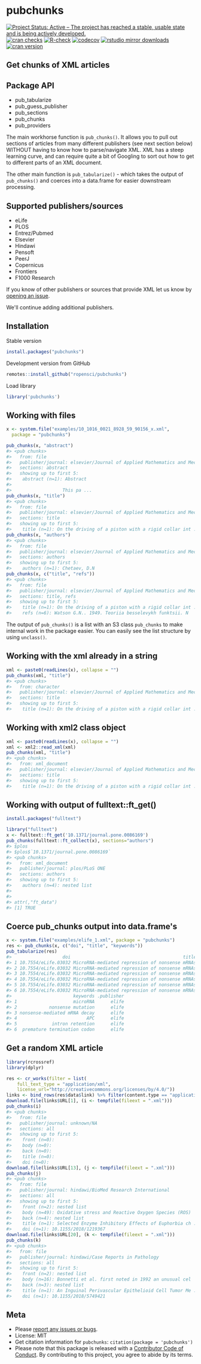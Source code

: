 

pubchunks
=========

[![Project Status: Active – The project has reached a stable, usable state and is being actively developed.](https://www.repostatus.org/badges/latest/active.svg)](https://www.repostatus.org/#active)
[![cran checks](https://cranchecks.info/badges/worst/pubchunks)](https://cranchecks.info/pkgs/pubchunks)
[![R-check](https://github.com/ropensci/pubchunks/workflows/R-check/badge.svg)](https://github.com/ropensci/pubchunks/actions?query=workflow%3AR-check)
[![codecov](https://codecov.io/gh/ropensci/pubchunks/branch/master/graph/badge.svg)](https://codecov.io/gh/ropensci/pubchunks)
[![rstudio mirror downloads](https://cranlogs.r-pkg.org/badges/pubchunks)](https://github.com/r-hub/cranlogs.app)
[![cran version](https://www.r-pkg.org/badges/version/pubchunks)](https://cran.r-project.org/package=pubchunks)

## Get chunks of XML articles


## Package API

 - pub_tabularize
 - pub_guess_publisher
 - pub_sections
 - pub_chunks
 - pub_providers

The main workhorse function is `pub_chunks()`. It allows you to pull out sections of articles from many different publishers (see next section below) WITHOUT having to know how to parse/navigate XML. XML has a steep learning curve, and can require quite a bit of Googling to sort out how to get to different parts of an XML document. 

The other main function is `pub_tabularize()` - which takes the output of `pub_chunks()` and coerces into a data.frame for easier downstream processing.

## Supported publishers/sources

- eLife
- PLOS
- Entrez/Pubmed
- Elsevier
- Hindawi
- Pensoft
- PeerJ
- Copernicus
- Frontiers
- F1000 Research

If you know of other publishers or sources that provide XML let us know by [opening an issue](https://github.com/ropensci/pubchunks/issues).

We'll continue adding additional publishers.


## Installation

Stable version


```r
install.packages("pubchunks")
```

Development version from GitHub


```r
remotes::install_github("ropensci/pubchunks")
```

Load library


```r
library('pubchunks')
```

## Working with files


```r
x <- system.file("examples/10_1016_0021_8928_59_90156_x.xml", 
  package = "pubchunks")
```


```r
pub_chunks(x, "abstract")
#> <pub chunks>
#>   from: file
#>   publisher/journal: elsevier/Journal of Applied Mathematics and Mechanics
#>   sections: abstract
#>   showing up to first 5: 
#>    abstract (n=1): Abstract
#>                
#>                   This pa ...
pub_chunks(x, "title")
#> <pub chunks>
#>   from: file
#>   publisher/journal: elsevier/Journal of Applied Mathematics and Mechanics
#>   sections: title
#>   showing up to first 5: 
#>    title (n=1): On the driving of a piston with a rigid collar int ...
pub_chunks(x, "authors")
#> <pub chunks>
#>   from: file
#>   publisher/journal: elsevier/Journal of Applied Mathematics and Mechanics
#>   sections: authors
#>   showing up to first 5: 
#>    authors (n=1): Chetaev, D.N
pub_chunks(x, c("title", "refs"))
#> <pub chunks>
#>   from: file
#>   publisher/journal: elsevier/Journal of Applied Mathematics and Mechanics
#>   sections: title, refs
#>   showing up to first 5: 
#>    title (n=1): On the driving of a piston with a rigid collar int ...
#>    refs (n=6): Watson G.N.. 1949. Teoriia besselevykh funktsii. N
```

The output of `pub_chunks()` is a list with an S3 class `pub_chunks` to make 
internal work in the package easier. You can easily see the list structure 
by using `unclass()`.

## Working with the xml already in a string


```r
xml <- paste0(readLines(x), collapse = "")
pub_chunks(xml, "title")
#> <pub chunks>
#>   from: character
#>   publisher/journal: elsevier/Journal of Applied Mathematics and Mechanics
#>   sections: title
#>   showing up to first 5: 
#>    title (n=1): On the driving of a piston with a rigid collar int ...
```

## Working with xml2 class object


```r
xml <- paste0(readLines(x), collapse = "")
xml <- xml2::read_xml(xml)
pub_chunks(xml, "title")
#> <pub chunks>
#>   from: xml_document
#>   publisher/journal: elsevier/Journal of Applied Mathematics and Mechanics
#>   sections: title
#>   showing up to first 5: 
#>    title (n=1): On the driving of a piston with a rigid collar int ...
```

## Working with output of fulltext::ft_get()


```r
install.packages("fulltext")
```


```r
library("fulltext")
x <- fulltext::ft_get('10.1371/journal.pone.0086169')
pub_chunks(fulltext::ft_collect(x), sections="authors")
#> $plos
#> $plos$`10.1371/journal.pone.0086169`
#> <pub chunks>
#>   from: xml_document
#>   publisher/journal: plos/PLoS ONE
#>   sections: authors
#>   showing up to first 5: 
#>    authors (n=4): nested list
#> 
#> 
#> attr(,"ft_data")
#> [1] TRUE
```

## Coerce pub_chunks output into data.frame's


```r
x <- system.file("examples/elife_1.xml", package = "pubchunks")
res <- pub_chunks(x, c("doi", "title", "keywords"))
pub_tabularize(res)
#>                   doi                                          title
#> 1 10.7554/eLife.03032 MicroRNA-mediated repression of nonsense mRNAs
#> 2 10.7554/eLife.03032 MicroRNA-mediated repression of nonsense mRNAs
#> 3 10.7554/eLife.03032 MicroRNA-mediated repression of nonsense mRNAs
#> 4 10.7554/eLife.03032 MicroRNA-mediated repression of nonsense mRNAs
#> 5 10.7554/eLife.03032 MicroRNA-mediated repression of nonsense mRNAs
#> 6 10.7554/eLife.03032 MicroRNA-mediated repression of nonsense mRNAs
#>                       keywords .publisher
#> 1                     microRNA      elife
#> 2            nonsense mutation      elife
#> 3 nonsense-mediated mRNA decay      elife
#> 4                          APC      elife
#> 5             intron retention      elife
#> 6  premature termination codon      elife
```

## Get a random XML article


```r
library(rcrossref)
library(dplyr)

res <- cr_works(filter = list(
    full_text_type = "application/xml", 
    license_url="http://creativecommons.org/licenses/by/4.0/"))
links <- bind_rows(res$data$link) %>% filter(content.type == "application/xml")
download.file(links$URL[1], (i <- tempfile(fileext = ".xml")))
pub_chunks(i)
#> <pub chunks>
#>   from: file
#>   publisher/journal: unknown/NA
#>   sections: all
#>   showing up to first 5: 
#>    front (n=0): 
#>    body (n=0): 
#>    back (n=0): 
#>    title (n=0): 
#>    doi (n=0):
download.file(links$URL[13], (j <- tempfile(fileext = ".xml")))
pub_chunks(j)
#> <pub chunks>
#>   from: file
#>   publisher/journal: hindawi/BioMed Research International
#>   sections: all
#>   showing up to first 5: 
#>    front (n=2): nested list
#>    body (n=49): Oxidative stress and Reactive Oxygen Species (ROS)
#>    back (n=4): nested list
#>    title (n=1): Selected Enzyme Inhibitory Effects of Euphorbia ch ...
#>    doi (n=1): 10.1155/2018/1219367
download.file(links$URL[20], (k <- tempfile(fileext = ".xml")))
pub_chunks(k)
#> <pub chunks>
#>   from: file
#>   publisher/journal: hindawi/Case Reports in Pathology
#>   sections: all
#>   showing up to first 5: 
#>    front (n=2): nested list
#>    body (n=16): Bonnetti et al. first noted in 1992 an unusual cel
#>    back (n=3): nested list
#>    title (n=1): An Inguinal Perivascular Epithelioid Cell Tumor Me ...
#>    doi (n=1): 10.1155/2018/5749421
```




## Meta

* Please [report any issues or bugs](https://github.com/ropensci/pubchunks/issues).
* License: MIT
* Get citation information for `pubchunks`: `citation(package = 'pubchunks')`
* Please note that this package is released with a [Contributor Code of Conduct](https://ropensci.org/code-of-conduct/). By contributing to this project, you agree to abide by its terms.

